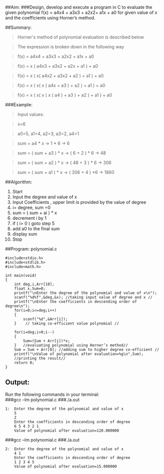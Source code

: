 ##Aim:
###Design, develop and execute a program in C to evaluate the given polynomial    f(x) = a4x4 + a3x3 + a2x2+ a1x + a0   for given value of x and the coefficients using Horner’s method.

##Summary:
>Horner's method of polynomial evaluation is described below

>The expression is broken down  in the following way

>f(x) =  a4x4 +  a3x3 + a2x2 + a1x + a0

>f(x) =  x ( a4x3 +  a3x2 + a2x + a1 ) + a0

>f(x) =  x (  x(   a4x2 +  a3x2 + a2 )  + a1 ) + a0

>f(x) =  x (  x(   x ( a4x +  a3 ) + a2 )  + a1 ) + a0

>f(x) =  x (  x(   x (   x (  a4 )  +  a3 ) + a2 )  + a1 ) + a0


###Example:

>Input values:

>x=6

>a0=5, a1=4, a2=3, a3=2, a4=1

>sum =    a4  * x   		→  1 * 6 		→ 6

>sum =    ( sum + a3 )  * x	→  ( 6 + 2 ) * 6 	→ 48

>sum =    ( sum + a2 )  * x 	→  ( 48  + 3 ) * 6	→  306

>sum =    ( sum + a1 )  * x 	→  ( 306  + 4 ) *6	→  1860


##Algorithm:
1.  Start
2.  Input the degree and value of x
3.  Input Coefficients , upper limit is provided  by the value of degree
4.  i= degree,  sum =0
5.  sum = ( sum + ai ) * x
6.  decrement i by 1
7.  if ( i> 0 ) goto step 5
8.  add a0 to the final sum
9.  display sum
10. Stop

##Program: polynomial.c
	
	#include<stdio.h>
	#include<stdlib.h>
	#include<math.h>
	
	int main(void)
	{
	    int deg,i,Arr[10];
	    float x,Sum=0;
	    printf("\nEnter the degree of the polynomial and value of x\n");
	    scanf("%d%f",&deg,&x); //taking input value of degree and x //
	    printf("\nEnter the coefficients in descending order of degree\n");
	    for(i=0;i<=deg;i++)
	    {
	        scanf("%d",&Arr[i]);
	    }    // taking co-efficient value polynomial //
	
	    for(i=deg;i>0;i--)
	    {
	        Sum=(Sum + Arr[i])*x;
	    }   //evaluating polynomial using Horner’s method//
	    Sum = Sum + Arr[0]; //adding sum to higher degree co-efficient //
	    printf("\nValue of polynomial after evaluation=%g\n",Sum);
	    //printing the result//
	    return 0;
	}
	
## Output:

Run the following commands in your terminal:<br>
###gcc –lm polynomial.c
###./a.out

	1:	Enter the degree of the polynomial and value of x
		5
		2
		Enter the coefficients in descending order of degree
		6 5 4 3 2 1
		Value of polynomial after evaluation=120.000000



###gcc –lm polynomial.c
###./a.out

	2: 	Enter the degree of the polynomial and value of x
		4 1
		Enter the coefficients in descending order of degree
		1 2 3 4 5
		Value of polynomial after evaluation=15.000000
